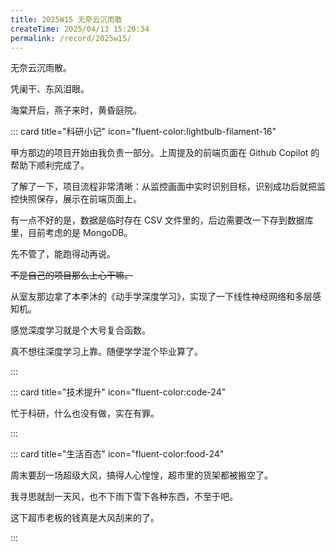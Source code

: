 ```yaml
---
title: 2025W15 无奈云沉雨散
createTime: 2025/04/13 15:20:34
permalink: /record/2025w15/
---
```


无奈云沉雨散。

凭阑干、东风泪眼。

海棠开后，燕子来时，黄昏庭院。

::: card title="科研小记" icon="fluent-color:lightbulb-filament-16"

甲方那边的项目开始由我负责一部分。上周提及的前端页面在 Github Copilot 的帮助下顺利完成了。

了解了一下，项目流程非常清晰：从监控画面中实时识别目标，识别成功后就把监控快照保存，展示在前端页面上。

有一点不好的是，数据是临时存在 CSV 文件里的，后边需要改一下存到数据库里，目前考虑的是 MongoDB。

先不管了，能跑得动再说。

~~不是自己的项目那么上心干嘛。~~

从室友那边拿了本李沐的《动手学深度学习》，实现了一下线性神经网络和多层感知机。

感觉深度学习就是个大号复合函数。

真不想往深度学习上靠。随便学学混个毕业算了。

:::

::: card title="技术提升" icon="fluent-color:code-24"

忙于科研，什么也没有做，实在有罪。

:::

::: card title="生活百态" icon="fluent-color:food-24"

周末要刮一场超级大风，搞得人心惶惶，超市里的货架都被搬空了。

我寻思就刮一天风，也不下雨下雪下各种东西，不至于吧。

这下超市老板的钱真是大风刮来的了。

:::